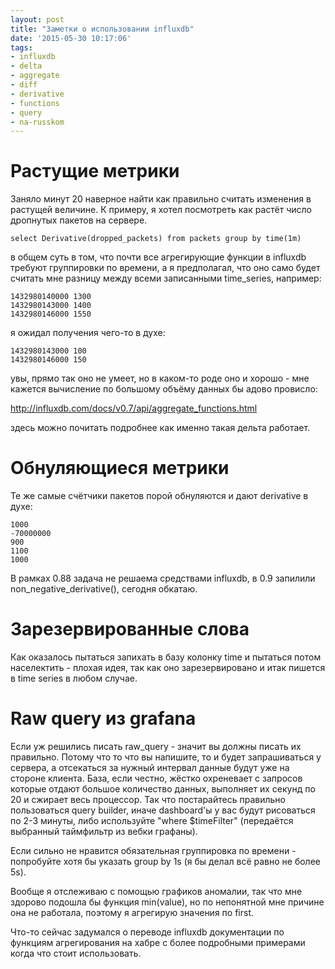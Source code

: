 ```yaml
---
layout: post
title: "Заметки о использовании influxdb"
date: '2015-05-30 10:17:06'
tags:
- influxdb
- delta
- aggregate
- diff
- derivative
- functions
- query
- na-russkom
---
```


# Растущие метрики

Заняло минут 20 наверное найти как правильно считать изменения в растущей величине. К примеру, я хотел посмотреть как растёт число дропнутых пакетов на сервере.

	select Derivative(dropped_packets) from packets group by time(1m)

в общем суть в том, что почти все агрегирующие функции в influxdb требуют группировки по времени, а я предполагал, что оно само будет считать мне разницу между всеми записанными time_series, например:

	1432980140000 1300
    1432980143000 1400
    1432980146000 1550

я ожидал получения чего-то в духе:

	1432980143000 100
    1432980146000 150

увы, прямо так оно не умеет, но в каком-то роде оно и хорошо - мне кажется вычисление по большому объёму данных бы адово провисло:

http://influxdb.com/docs/v0.7/api/aggregate_functions.html

здесь можно почитать подробнее как именно такая дельта работает.

# Обнуляющиеся метрики

Те же самые счётчики пакетов порой обнуляются и дают derivative в духе:

	1000
    -70000000
    900
    1100
    1000

В рамках 0.88 задача не решаема средствами influxdb, в 0.9 запилили non_negative_derivative(), сегодня обкатаю.

# Зарезервированные слова

Как оказалось пытаться запихать в базу колонку time и пытаться потом населектить - плохая идея, так как оно зарезервировано и итак пишется в time series в любом случае.

# Raw query из grafana

Если уж решились писать raw_query - значит вы должны писать их правильно. Потому что то что вы напишите, то и будет запрашиваться у сервера, а отсекаться за нужный интервал данные будут уже на стороне клиента. База, если честно, жёстко охреневает с запросов которые отдают большое количество данных, выполняет их секунд по 20 и сжирает весь процессор. Так что постарайтесь правильно пользоваться query builder, иначе dashboard'ы у вас будут рисоваться по 2-3 минуты, либо используйте "where $timeFilter" (передаётся выбранный таймфильтр из вебки графаны). 

Если сильно не нравится обязательная группировка по времени - попробуйте хотя бы указать group by 1s (я бы делал всё равно не более 5s).

Вообще я отслеживаю с помощью графиков аномалии, так что мне здорово подошла бы функция min(value), но по непонятной мне причине она не работала, поэтому я агрегирую значения по first.

Что-то сейчас задумался о переводе influxdb документации по функциям агрегирования на хабре с более подробными примерами когда что стоит использовать.